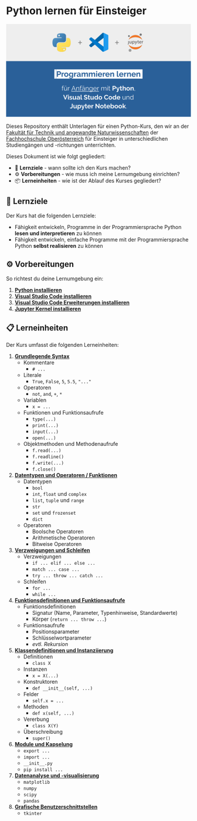# Python lernen für Einsteiger

![Vorschaubild](./Grafiken/LibreOffice/Vorschaubild.png)

Dieses Repository enthält Unterlagen für einen Python-Kurs, den wir an der [Fakultät für Technik und angewandte Naturwissenschaften](https://www.fh-ooe.at/campus-wels/) der [Fachhochschule Oberösterreich](https://www.fh-ooe.at) für Einsteiger in unterschiedlichen Studiengängen und -richtungen unterrichten.

Dieses Dokument ist wie folgt gegliedert:

- 🎯 **Lernziele** - wann sollte ich den Kurs machen?
- ⚙️ **Vorbereitungen** - wie muss ich meine Lernumgebung einrichten?
- 📦 **Lerneinheiten** - wie ist der Ablauf des Kurses gegliedert?

## 🎯 Lernziele

Der Kurs hat die folgenden Lernziele:

- Fähigkeit entwickeln, Programme in der Programmiersprache Python **lesen und interpretieren** zu können
- Fähigkeit entwickeln, einfache Programme mit der Programmiersprache Python **selbst realisieren** zu können

## ⚙️ Vorbereitungen

So richtest du deine Lernumgebung ein:

1. **[Python installieren](./Vorbereitungen/01_Python/README.md)**
1. **[Visual Studio Code installieren](./Vorbereitungen/02_Visual_Studio_Code/README.md)**
1. **[Visual Studio Code Erweiterungen installieren](./Vorbereitungen/03_Visual_Studio_Code_Erweiterungen/README.md)**
1. **[Jupyter Kernel installieren](./Vorbereitungen/04_Jupyter_Kernel/README.md)**

## 📋 Lerneinheiten

Der Kurs umfasst die folgenden Lerneinheiten:

1. **[Grundlegende Syntax](./Lerneinheiten/Einheit_01/README.ipynb)**
   - Kommentare
     - ``# ...``
   - Literale
     - ``True``, ``False``, ``5``, ``5.5``, ``"..."``
   - Operatoren
     - ``not``, ``and``, ``+``, ``*``
   - Variablen
     - ``x = ...``
   - Funktionen und Funktionsaufrufe
     - ``type(...)``
     - ``print(...)``
     - ``input(...)``
     - ``open(...)``
   - Objektmethoden und Methodenaufrufe
     - ``f.read(...)``
     - ``f.readline()``
     - ``f.write(...)``
     - ``f.close()``
1. **[Datentypen und Operatoren / Funktionen](./Lerneinheiten/Einheit_02/README.ipynb)**
   - Datentypen
     - ``bool``
     - ``int``, ``float`` und ``complex``
     - ``list``, ``tuple`` und ``range``
     - ``str``
     - ``set`` und ``frozenset``
     - ``dict``
   - Operatoren
     - Boolsche Operatoren
     - Arithmetische Operatoren
     - Bitweise Operatoren
1. **[Verzweigungen und Schleifen](./Lerneinheiten/Einheit_03/README.ipynb)**
   - Verzweigungen
     - ``if ... elif ... else ...``
     - ``match ... case ...``
     - ``try ... throw ... catch ...``
   - Schleifen
     - ``for ...``
     - ``while ...``
1. **[Funktionsdefinitionen und Funktionsaufrufe](./Lerneinheiten/Einheit_04/README.ipynb)**
   - Funktionsdefinitionen
     - Signatur (Name, Parameter, Typenhinweise, Standardwerte)
     - Körper (``return ... throw ...``)
   - Funktionsaufrufe
     - Positionsparameter
     - Schlüsselwortparameter
     - *evtl. Rekursion*
1. **[Klassendefinitionen und Instanziierung](./Lerneinheiten/Einheit_05/README.ipynb)**
   - Definitionen
     - ``class X``
   - Instanzen
     - ``x = X(...)``
   - Konstruktoren
     - ``def __init__(self, ...)``
   - Felder
     - ``self.x = ...``
   - Methoden
     - ``def x(self, ...)``
   - Vererbung
     - ``class X(Y)``
   - Überschreibung
     - ``super()``
1. **[Module und Kapselung](./Lerneinheiten/Einheit_06/README.ipynb)**
   - ``export ...``
   - ``import ...``
   - ``__init__.py``
   - ``pip install ...``
1. **[Datenanalyse und -visualisierung](./Lerneinheiten/Einheit_07/README.ipynb)**
   - ``matplotlib``
   - ``numpy``
   - ``scipy``
   - ``pandas``
1. **[Grafische Benutzerschnittstellen](./Lerneinheiten/Einheit_08/README.ipynb)**
   - ``tkinter``